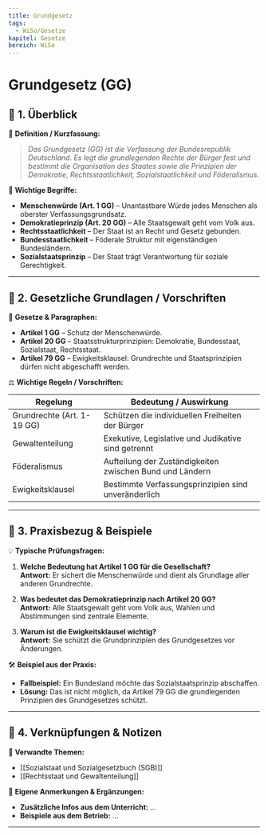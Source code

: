 ```yaml
---
title: Grundgesetz
tags:
  - WiSo/Gesetze
kapitel: Gesetze
bereich: WiSo
---
```

# Grundgesetz (GG)

## 🔹 1. Überblick

📖 **Definition / Kurzfassung:**

> _Das Grundgesetz (GG) ist die Verfassung der Bundesrepublik Deutschland. Es legt die grundlegenden Rechte der Bürger fest und bestimmt die Organisation des Staates sowie die Prinzipien der Demokratie, Rechtsstaatlichkeit, Sozialstaatlichkeit und Föderalismus._

🔑 **Wichtige Begriffe:**

- **Menschenwürde (Art. 1 GG)** – Unantastbare Würde jedes Menschen als oberster Verfassungsgrundsatz.
- **Demokratieprinzip (Art. 20 GG)** – Alle Staatsgewalt geht vom Volk aus.
- **Rechtsstaatlichkeit** – Der Staat ist an Recht und Gesetz gebunden.
- **Bundesstaatlichkeit** – Föderale Struktur mit eigenständigen Bundesländern.
- **Sozialstaatsprinzip** – Der Staat trägt Verantwortung für soziale Gerechtigkeit.

---

## 🔹 2. Gesetzliche Grundlagen / Vorschriften

📜 **Gesetze & Paragraphen:**

- **Artikel 1 GG** – Schutz der Menschenwürde.
- **Artikel 20 GG** – Staatsstrukturprinzipien: Demokratie, Bundesstaat, Sozialstaat, Rechtsstaat.
- **Artikel 79 GG** – Ewigkeitsklausel: Grundrechte und Staatsprinzipien dürfen nicht abgeschafft werden.

⚖️ **Wichtige Regeln / Vorschriften:**

|Regelung|Bedeutung / Auswirkung|
|---|---|
|Grundrechte (Art. 1-19 GG)|Schützen die individuellen Freiheiten der Bürger|
|Gewaltenteilung|Exekutive, Legislative und Judikative sind getrennt|
|Föderalismus|Aufteilung der Zuständigkeiten zwischen Bund und Ländern|
|Ewigkeitsklausel|Bestimmte Verfassungsprinzipien sind unveränderlich|

---

## 🔹 3. Praxisbezug & Beispiele

💡 **Typische Prüfungsfragen:**

1. **Welche Bedeutung hat Artikel 1 GG für die Gesellschaft?**  
    **Antwort:** Er sichert die Menschenwürde und dient als Grundlage aller anderen Grundrechte.
    
2. **Was bedeutet das Demokratieprinzip nach Artikel 20 GG?**  
    **Antwort:** Alle Staatsgewalt geht vom Volk aus, Wahlen und Abstimmungen sind zentrale Elemente.
    
3. **Warum ist die Ewigkeitsklausel wichtig?**  
    **Antwort:** Sie schützt die Grundprinzipien des Grundgesetzes vor Änderungen.
    

🛠 **Beispiel aus der Praxis:**

- **Fallbeispiel:** Ein Bundesland möchte das Sozialstaatsprinzip abschaffen.
- **Lösung:** Das ist nicht möglich, da Artikel 79 GG die grundlegenden Prinzipien des Grundgesetzes schützt.

---

## 🔹 4. Verknüpfungen & Notizen

🔗 **Verwandte Themen:**

- [[Sozialstaat und Sozialgesetzbuch (SGB)]]
- [[Rechtsstaat und Gewaltenteilung]]

📝 **Eigene Anmerkungen & Ergänzungen:**

- **Zusätzliche Infos aus dem Unterricht:** …
- **Beispiele aus dem Betrieb:** …

---